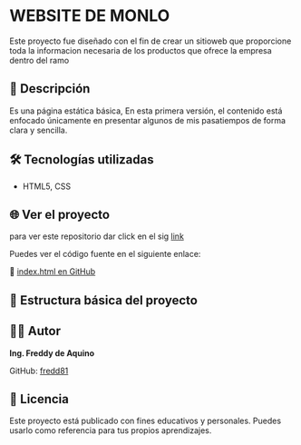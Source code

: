# WEBSITE DE MONLO

Este proyecto fue diseñado con el fin de crear un sitioweb que proporcione toda la informacion necesaria de los productos que ofrece la empresa dentro del ramo    

## 🚀 Descripción

Es una página estática básica,  En esta primera versión, el contenido está enfocado únicamente en presentar algunos de mis pasatiempos de forma clara y sencilla.

## 🛠 Tecnologías utilizadas

- HTML5, CSS

## 🌐 Ver el proyecto

para ver este repositorio dar click en el sig [link](https://github.com/fredd81/MONLOWEBSITE.git)

Puedes ver el código fuente en el siguiente enlace:

🔗 [index.html en GitHub](https://github.com/fredd81/MONLOWEBSITE/blob/master/index.html)

## 📂 Estructura básica del proyecto

## 👨‍💻 Autor

**Ing. Freddy de Aquino**

GitHub: [fredd81](https://github.com/fredd81)

## 📄 Licencia

Este proyecto está publicado con fines educativos y personales. Puedes usarlo como referencia para tus propios aprendizajes.
